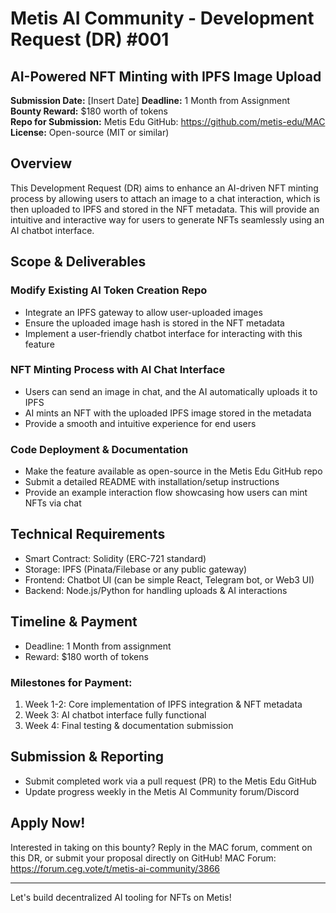 # Metis AI Community - Development Request (DR) #001

## AI-Powered NFT Minting with IPFS Image Upload

**Submission Date:** [Insert Date]
**Deadline:** 1 Month from Assignment  
**Bounty Reward:** $180 worth of tokens  
**Repo for Submission:** Metis Edu GitHub: https://github.com/metis-edu/MAC
**License:** Open-source (MIT or similar)

## Overview
This Development Request (DR) aims to enhance an AI-driven NFT minting process by allowing users to attach an image to a chat interaction, which is then uploaded to IPFS and stored in the NFT metadata. This will provide an intuitive and interactive way for users to generate NFTs seamlessly using an AI chatbot interface.

## Scope & Deliverables

### Modify Existing AI Token Creation Repo
- Integrate an IPFS gateway to allow user-uploaded images
- Ensure the uploaded image hash is stored in the NFT metadata
- Implement a user-friendly chatbot interface for interacting with this feature

### NFT Minting Process with AI Chat Interface
- Users can send an image in chat, and the AI automatically uploads it to IPFS
- AI mints an NFT with the uploaded IPFS image stored in the metadata
- Provide a smooth and intuitive experience for end users

### Code Deployment & Documentation
- Make the feature available as open-source in the Metis Edu GitHub repo
- Submit a detailed README with installation/setup instructions
- Provide an example interaction flow showcasing how users can mint NFTs via chat

## Technical Requirements
- Smart Contract: Solidity (ERC-721 standard)
- Storage: IPFS (Pinata/Filebase or any public gateway)
- Frontend: Chatbot UI (can be simple React, Telegram bot, or Web3 UI)
- Backend: Node.js/Python for handling uploads & AI interactions

## Timeline & Payment
- Deadline: 1 Month from assignment
- Reward: $180 worth of tokens

### Milestones for Payment:
1. Week 1-2: Core implementation of IPFS integration & NFT metadata
2. Week 3: AI chatbot interface fully functional
3. Week 4: Final testing & documentation submission

## Submission & Reporting
- Submit completed work via a pull request (PR) to the Metis Edu GitHub
- Update progress weekly in the Metis AI Community forum/Discord

## Apply Now!
Interested in taking on this bounty? Reply in the MAC forum, comment on this DR, or submit your proposal directly on GitHub!
MAC Forum: https://forum.ceg.vote/t/metis-ai-community/3866

---
Let's build decentralized AI tooling for NFTs on Metis!
